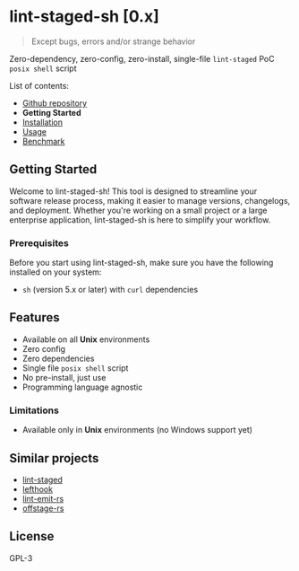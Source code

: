 # lint-staged-sh \[0.x\]

> Except bugs, errors and/or strange behavior

Zero-dependency, zero-config, zero-install, single-file `lint-staged` PoC `posix shell` script

List of contents:

- [Github repository](https://github.com/dalisoft/lint-staged-sh)
- **Getting Started**
- [Installation](./INSTALLATION.md)
- [Usage](./USAGE.md)
- [Benchmark](./BENCHMARK.md)

## Getting Started

Welcome to lint-staged-sh! This tool is designed to streamline your software release process, making it easier to manage versions, changelogs, and deployment. Whether you're working on a small project or a large enterprise application, lint-staged-sh is here to simplify your workflow.

### Prerequisites

Before you start using lint-staged-sh, make sure you have the following installed on your system:

- `sh` (version 5.x or later) with `curl` dependencies

## Features

- Available on all **Unix** environments
- Zero config
- Zero dependencies
- Single file `posix shell` script
- No pre-install, just use
- Programming language agnostic

### Limitations

- Available only in **Unix** environments (no Windows support yet)

## Similar projects

- [lint-staged](https://github.com/lint-staged/lint-staged)
- [lefthook](https://github.com/evilmartians/lefthook)
- [lint-emit-rs](https://crates.io/crates/lint-emit)
- [offstage-rs](https://crates.io/crates/offstage)

## License

GPL-3
